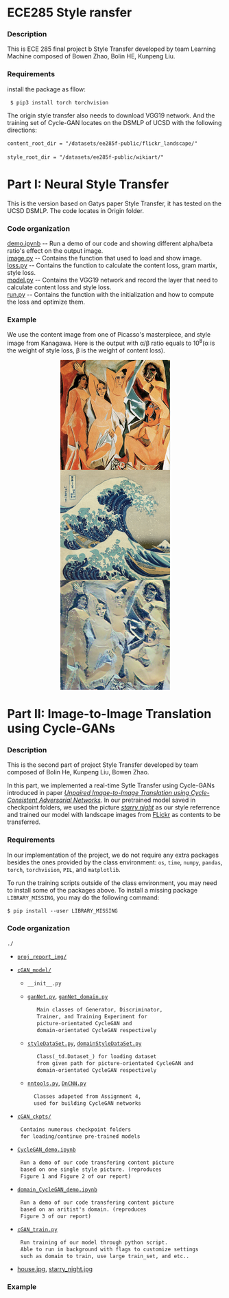 # ECE285 Style ransfer


### Description
This is ECE 285 final project b Style Transfer developed by team Learning Machine composed of Bowen Zhao, Bolin HE, Kunpeng Liu.

### Requirements

install the package as fllow:
```
 $ pip3 install torch torchvision  
```
The origin style transfer also needs to download VGG19 network. And the training set of Cycle-GAN locates on the DSMLP of UCSD with the following directions:
```
content_root_dir = "/datasets/ee285f-public/flickr_landscape/"

style_root_dir = "/datasets/ee285f-public/wikiart/"
```
  
  
  
Part I: Neural Style Transfer
===========
This is the version based on Gatys paper Style Transfer, it has tested on the UCSD DSMLP.
The code locates in Origin folder.

### Code organization

[demo.ipynb](https://github.com/Soolizo/ECE285_Style-Transfer/blob/master/Origin/Demo.ipynb) -- Run a demo of our code and showing different alpha/beta ratio's effect on the output image.  
[image.py](https://github.com/Soolizo/ECE285_Style-Transfer/blob/master/Origin/image.py) -- Contains the function that used to load and show image.  
[loss.py](https://github.com/Soolizo/ECE285_Style-Transfer/blob/master/Origin/loss.py) -- Contains the function to calculate the content loss, gram martix, style loss.  
[model.py](https://github.com/Soolizo/ECE285_Style-Transfer/blob/master/Origin/model.py) -- Contains the VGG19 network and record the layer that need to calculate content loss and style loss.  
[run.py](https://github.com/Soolizo/ECE285_Style-Transfer/blob/master/Origin/run.py) -- Contains the function with the initialization and how to compute the loss and optimize them.  
  

### Example
We use the content image from one of Picasso's masterpiece, and style image from Kanagawa. Here is the output with α/β ratio equals to 10<sup>8</sup>(α is the weight of style loss, β is the weight of content loss).

<div align=center />
<img src="Origin/image/Cubic.png" width = "256" height = "256" alt="Content" align=center />

<img src="Origin/image/Kanagawa.png" width = "256" height = "256" alt="Style" align=center />

<img src="Origin/image/result.png" width = "256" height = "256" alt="Result" align=center />
</div>

       
	
    
    
    
    
    
    	 
Part II: Image-to-Image Translation using Cycle-GANs
====================================================
### Description

This is the second part of project Style Transfer developed by team composed of Bolin He, Kunpeng Liu, Bowen Zhao.

In this part, we implemented a real-time Sytle Transfer using Cycle-GANs introduced in paper [_Unpaired Image-to-Image Translation
using Cycle-Consistent Adversarial Networks_](https://arxiv.org/pdf/1703.10593.pdf). In our pretrained model saved in checkpoint folders, we used the picture [_starry night_](https://www.wikiart.org/en/vincent-van-gogh/the-starry-night-1889) as our style referrence and trained our model with landscape images from [FLickr](https://www.flickr.com/groups/landcape/) as contents to be transferred.

### Requirements

In our implementation of the project, we do not require any extra packages besides the ones provided by the class environment: `os`, `time`, `numpy`, `pandas`, `torch`, `torchvision`, `PIL`, and `matplotlib`.

To run the training scripts outside of the class environment, you may need to install some of the packages above. To install a missing package `LIBRARY_MISSING`, you may do the following command:  
```console
$ pip install --user LIBRARY_MISSING
```

### Code organization

`./`
 * [`proj_report_img/`](./proj_report_img)
 * [`cGAN_model/`](./cGAN_model)
   * `__init__.py`
   * [`ganNet.py`](./cGAN_model/ganNet.py), [`ganNet_domain.py`](./cGAN_model/ganNet_domain.py)
   
   			Main classes of Generator, Discriminator,
            Trainer, and Training Experiment for 
            picture-orientated CycleGAN and 
            domain-orientated CycleGAN respectively
   * [`styleDataSet.py`](./cGAN_model/styleDataSet.py), [`domainStyleDataSet.py`](./cGAN_model/domainStyleDataSet.py)
   
   			Class(_td.Dataset_) for loading dataset 
            from given path for picture-orientated CycleGAN and 
            domain-orientated CycleGAN respectively
            
    * [`nntools.py`](./cGAN_model/nntools.py), [`DnCNN.py`](./cGAN_model/DnCNN.py)
   			
            Classes adapeted from Assignment 4,
            used for building CycleGAN networks
 * [`cGAN_ckpts/`](./cGAN_ckpts)
 
        Contains numerous checkpoint folders 
        for loading/continue pre-trained models
 * [`CycleGAN_demo.ipynb`](./CycleGAN_demo.ipynb)  
 
        Run a demo of our code transfering content picture 
        based on one single style picture. (reproduces
        Figure 1 and Figure 2 of our report)  
 * [`domain_CycleGAN_demo.ipynb`](./domain_CycleGAN_demo.ipynb) 
 
		Run a demo of our code transfering content picture
        based on an aritist's domain. (reproduces 
        Figure 3 of our report)
 * [`cGAN_train.py`](./cGAN_train.py)  
 
        Run training of our model through python script.
        Able to run in background with flags to customize settings 
        such as domain to train, use large train_set, and etc..  
 * [house.jpg](./house.jpg), [starry_night.jpg](./starry_night.jpg)

### Example


